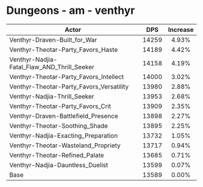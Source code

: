 # Dungeons - am - venthyr
| Actor | DPS | Increase |
|---|:---:|:---:|
|Venthyr-Draven-Built_for_War|14259|4.93%|
|Venthyr-Theotar-Party_Favors_Haste|14189|4.42%|
|Venthyr-Nadjia-Fatal_Flaw_AND_Thrill_Seeker|14158|4.19%|
|Venthyr-Theotar-Party_Favors_Intellect|14000|3.02%|
|Venthyr-Theotar-Party_Favors_Versatility|13980|2.88%|
|Venthyr-Nadjia-Thrill_Seeker|13953|2.68%|
|Venthyr-Theotar-Party_Favors_Crit|13909|2.35%|
|Venthyr-Draven-Battlefield_Presence|13898|2.27%|
|Venthyr-Theotar-Soothing_Shade|13895|2.25%|
|Venthyr-Nadjia-Exacting_Preparation|13732|1.05%|
|Venthyr-Theotar-Wasteland_Propriety|13717|0.94%|
|Venthyr-Theotar-Refined_Palate|13685|0.71%|
|Venthyr-Nadjia-Dauntless_Duelist|13599|0.07%|
|Base|13589|0.00%|
